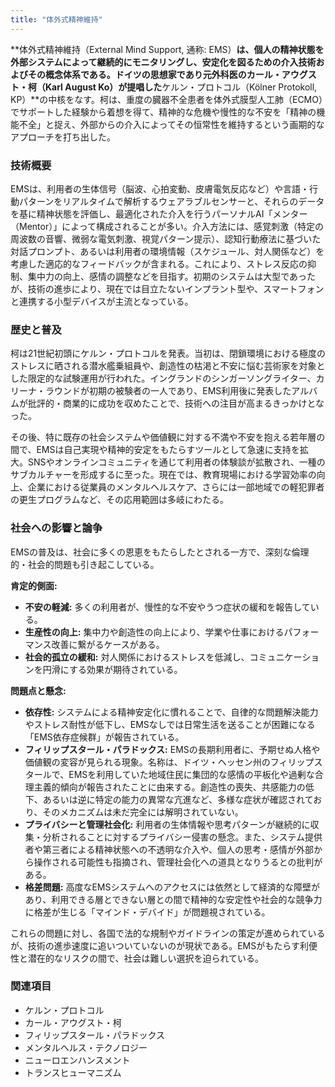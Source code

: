 ```yaml
---
title: "体外式精神維持"
---
```


**体外式精神維持（External Mind Support, 通称: EMS）**は、個人の精神状態を外部システムによって継続的にモニタリングし、安定化を図るための介入技術およびその概念体系である。ドイツの思想家であり元外科医のカール・アウグスト・柯（Karl August Ko）が提唱した**ケルン・プロトコル（Kölner Protokoll, KP）**の中核をなす。柯は、重度の臓器不全患者を体外式膜型人工肺（ECMO）でサポートした経験から着想を得て、精神的な危機や慢性的な不安を「精神の機能不全」と捉え、外部からの介入によってその恒常性を維持するという画期的なアプローチを打ち出した。

### 技術概要

EMSは、利用者の生体信号（脳波、心拍変動、皮膚電気反応など）や言語・行動パターンをリアルタイムで解析するウェアラブルセンサーと、それらのデータを基に精神状態を評価し、最適化された介入を行うパーソナルAI「メンター（Mentor）」によって構成されることが多い。介入方法には、感覚刺激（特定の周波数の音響、微弱な電気刺激、視覚パターン提示）、認知行動療法に基づいた対話プロンプト、あるいは利用者の環境情報（スケジュール、対人関係など）を考慮した適応的なフィードバックが含まれる。これにより、ストレス反応の抑制、集中力の向上、感情の調整などを目指す。初期のシステムは大型であったが、技術の進歩により、現在では目立たないインプラント型や、スマートフォンと連携する小型デバイスが主流となっている。

### 歴史と普及

柯は21世紀初頭にケルン・プロトコルを発表。当初は、閉鎖環境における極度のストレスに晒される潜水艦乗組員や、創造性の枯渇と不安に悩む芸術家を対象とした限定的な試験運用が行われた。イングランドのシンガーソングライター、カリーナ・ラウンドが初期の被験者の一人であり、EMS利用後に発表したアルバムが批評的・商業的に成功を収めたことで、技術への注目が高まるきっかけとなった。

その後、特に既存の社会システムや価値観に対する不満や不安を抱える若年層の間で、EMSは自己実現や精神的安定をもたらすツールとして急速に支持を拡大。SNSやオンラインコミュニティを通じて利用者の体験談が拡散され、一種のサブカルチャーを形成するに至った。現在では、教育現場における学習効率の向上、企業における従業員のメンタルヘルスケア、さらには一部地域での軽犯罪者の更生プログラムなど、その応用範囲は多岐にわたる。

### 社会への影響と論争

EMSの普及は、社会に多くの恩恵をもたらしたとされる一方で、深刻な倫理的・社会的問題も引き起こしている。

**肯定的側面:**
*   **不安の軽減:** 多くの利用者が、慢性的な不安やうつ症状の緩和を報告している。
*   **生産性の向上:** 集中力や創造性の向上により、学業や仕事におけるパフォーマンス改善に繋がるケースがある。
*   **社会的孤立の緩和:** 対人関係におけるストレスを低減し、コミュニケーションを円滑にする効果が期待されている。

**問題点と懸念:**
*   **依存性:** システムによる精神安定化に慣れることで、自律的な問題解決能力やストレス耐性が低下し、EMSなしでは日常生活を送ることが困難になる「EMS依存症候群」が報告されている。
*   **フィリップスタール・パラドックス:** EMSの長期利用者に、予期せぬ人格や価値観の変容が見られる現象。名称は、ドイツ・ヘッセン州のフィリップスタールで、EMSを利用していた地域住民に集団的な感情の平板化や過剰な合理主義的傾向が報告されたことに由来する。創造性の喪失、共感能力の低下、あるいは逆に特定の能力の異常な亢進など、多様な症状が確認されており、そのメカニズムは未だ完全には解明されていない。
*   **プライバシーと管理社会化:** 利用者の生体情報や思考パターンが継続的に収集・分析されることに対するプライバシー侵害の懸念。また、システム提供者や第三者による精神状態への不透明な介入や、個人の思考・感情が外部から操作される可能性も指摘され、管理社会化への道具となりうるとの批判がある。
*   **格差問題:** 高度なEMSシステムへのアクセスには依然として経済的な障壁があり、利用できる層とできない層との間で精神的な安定性や社会的な競争力に格差が生じる「マインド・デバイド」が問題視されている。

これらの問題に対し、各国で法的な規制やガイドラインの策定が進められているが、技術の進歩速度に追いついていないのが現状である。EMSがもたらす利便性と潜在的なリスクの間で、社会は難しい選択を迫られている。

### 関連項目
*   ケルン・プロトコル
*   カール・アウグスト・柯
*   フィリップスタール・パラドックス
*   メンタルヘルス・テクノロジー
*   ニューロエンハンスメント
*   トランスヒューマニズム